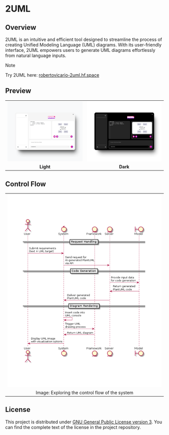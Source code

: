 # 2UML

## Overview

2UML is an intuitive and efficient tool designed to streamline the process of creating Unified Modeling Language (UML) diagrams. With its user-friendly interface, 2UML empowers users to generate UML diagrams effortlessly from natural language inputs.

> [!NOTE]
> 
> Try 2UML here: [robertovicario-2uml.hf.space](https://robertovicario-2uml.hf.space)

## Preview

<table>
    <tr>
        <td><img src="https://raw.githubusercontent.com/robertovicario/2UML/main/docs/1.png" width="512"></td>
        <td><img src="https://raw.githubusercontent.com/robertovicario/2UML/main/docs/2.png" width="512"></td>
    </tr>
    <tr>
        <td align="center"><strong>Light</strong></td>
        <td align="center"><strong>Dark</strong></td>
    </tr>
</table>

## Control Flow

<table>
    <tr>
        <td><img src="https://raw.githubusercontent.com/robertovicario/2UML/main/docs/3.png" width="512"></td>
    </tr>
    <tr>
        <td align="center">Image: Exploring the control flow of the system</td>
    </tr>
</table>

## License

This project is distributed under [GNU General Public License version 3](https://opensource.org/license/gpl-3-0). You can find the complete text of the license in the project repository.
